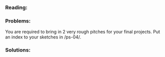 ### Reading:

### Problems:
You are required to bring in 2 very rough pitches for your final projects. Put an index to your sketches in <username>/ps-04/.

### Solutions:

<script>
$(document).ready(function () {
   solutions("ps-04");
});
</script>
